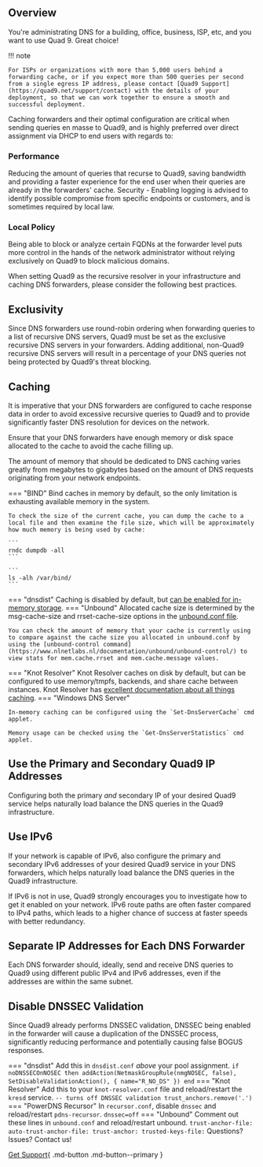 ## Overview

You're administrating DNS for a building, office, business, ISP, etc, and you want to use Quad 9. Great choice!

!!! note

    For ISPs or organizations with more than 5,000 users behind a forwarding cache, or if you expect more than 500 queries per second from a single egress IP address, please contact [Quad9 Support](https://quad9.net/support/contact) with the details of your deployment, so that we can work together to ensure a smooth and successful deployment.

Caching forwarders and their optimal configuration are critical when sending queries en masse to Quad9, and is highly preferred over direct assignment via DHCP to end users with regards to:

### Performance
Reducing the amount of queries that recurse to Quad9, saving bandwidth and providing a faster experience for the end user when their queries are already in the forwarders' cache.
Security - Enabling logging is advised to identify possible compromise from specific endpoints or customers, and is sometimes required by local law.

### Local Policy
Being able to block or analyze certain FQDNs at the forwarder level puts more control in the hands of the network administrator without relying exclusively on Quad9 to block malicious domains.

When setting Quad9 as the recursive resolver in your infrastructure and caching DNS forwarders, please consider the following best practices.

## Exclusivity

Since DNS forwarders use round-robin ordering when forwarding queries to a list of recursive DNS servers, Quad9 must be set as the exclusive recursive DNS servers in your forwarders. Adding additional, non-Quad9 recursive DNS servers will result in a percentage of your DNS queries not being protected by Quad9's threat blocking.

## Caching

It is imperative that your DNS forwarders are configured to cache response data in order to avoid excessive recursive queries to Quad9 and to provide significantly faster DNS resolution for devices on the network.

Ensure that your DNS forwarders have enough memory or disk space allocated to the cache to avoid the cache filling up.

The amount of memory that should be dedicated to DNS caching varies greatly from megabytes to gigabytes based on the amount of DNS requests originating from your network endpoints.

=== "BIND"
    Bind caches in memory by default, so the only limitation is exhausting available memory in the system.

    To check the size of the current cache, you can dump the cache to a local file and then examine the file size, which will be approximately how much memory is being used by cache:

    ```
    rndc dumpdb -all
    ```

    ```
    ls -alh /var/bind/
    ```
=== "dnsdist"
    Caching is disabled by default, but [can be enabled for in-memory storage](https://dnsdist.org/guides/cache.html).
=== "Unbound"
    Allocated cache size is determined by the msg-cache-size and rrset-cache-size options in the [unbound.conf file](https://www.nlnetlabs.nl/documentation/unbound/unbound.conf/).

    You can check the amount of memory that your cache is currently using to compare against the cache size you allocated in unbound.conf by using the [unbound-control command](https://www.nlnetlabs.nl/documentation/unbound/unbound-control/) to view stats for mem.cache.rrset and mem.cache.message values.

=== "Knot Resolver"
    Knot Resolver caches on disk by default, but can be configured to use memory/tmpfs, backends, and share cache between instances. Knot Resolver has [excellent documentation about all things caching](https://knot-resolver.readthedocs.io/en/stable/daemon-bindings-cache.html).
=== "Windows DNS Server"

    In-memory caching can be configured using the `Set-DnsServerCache` cmd applet.

    Memory usage can be checked using the `Get-DnsServerStatistics` cmd applet.

## Use the Primary and Secondary Quad9 IP Addresses

Configuring both the primary *and* secondary IP of your desired Quad9 service helps naturally load balance the DNS queries in the Quad9 infrastructure.

## Use IPv6

If your network is capable of IPv6, also configure the primary and secondary IPv6 addresses of your desired Quad9 service in your DNS forwarders, which helps naturally load balance the DNS queries in the Quad9 infrastructure.

If IPv6 is not in use, Quad9 strongly encourages you to investigate how to get it enabled on your network. IPv6 route paths are often faster compared to IPv4 paths, which leads to a higher chance of success at faster speeds with better redundancy.

## Separate IP Addresses for Each DNS Forwarder

Each DNS forwarder should, ideally, send and receive DNS queries to Quad9 using different public IPv4 and IPv6 addresses, even if the addresses are within the same subnet.

## Disable DNSSEC Validation

Since Quad9 already performs DNSSEC validation, DNSSEC being enabled in the forwarder will cause a duplication of the DNSSEC process, significantly reducing performance and potentially causing false BOGUS responses.

=== "dnsdist"
    Add this in `dnsdist.conf` *above* your pool assignment.
    ```
    if noDNSSECOnNOSEC then
      addAction(NetmaskGroupRule(nmgNOSEC, false), SetDisableValidationAction(), { name="R_NO_DS" })
    end
    ```
=== "Knot Resolver"
    Add this to your `knot-resolver.conf` file and reload/restart the `kresd` service.
    ```
    -- turns off DNSSEC validation
    trust_anchors.remove('.')
    ```
=== "PowerDNS Recursor"
    In `recursor.conf`, disable `dnssec` and reload/restart `pdns-recursor`.
    ```
    dnssec=off
    ```
=== "Unbound"
    Comment out these lines in `unbound.conf` and reload/restart unbound.
    ```
    trust-anchor-file:
    auto-trust-anchor-file:
    trust-anchor:
    trusted-keys-file:
    ```
Questions? Issues? Contact us!

[Get Support](https://quad9.net/support/contact){ .md-button .md-button--primary }

